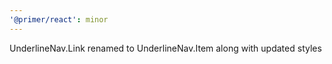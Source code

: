 ```yaml
---
'@primer/react': minor
---
```


UnderlineNav.Link renamed to UnderlineNav.Item along with updated styles
